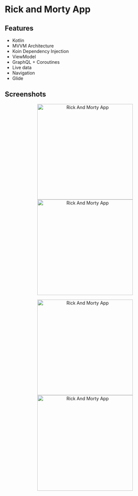 # Rick and Morty App

## Features

- Kotlin
- MVVM Architecture
- Koin Dependency Injection
- ViewModel
- GraphQL + Coroutines
- Live data
- Navigation
- Glide


## Screenshots

<p align="center">
  <img src="screenshots/rm1.png" width="300" alt="Rick And Morty App">
  <img src="screenshots/rm2.png" width="300" alt="Rick And Morty App">
</p>
<p align="center">
  <img src="screenshots/rm3.png" width="300" alt="Rick And Morty App">
  <img src="screenshots/rm4.png" width="300" alt="Rick And Morty App">
</p>


